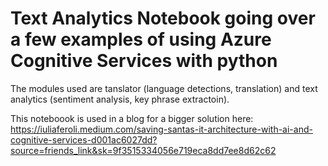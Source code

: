 # Text Analytics Notebook going over a few examples of using Azure Cognitive Services with python
The modules used are tanslator (language detections, translation) and text analytics (sentiment analysis, key phrase extractoin).

This noteboook is used in a blog for a bigger solution here: https://iuliaferoli.medium.com/saving-santas-it-architecture-with-ai-and-cognitive-services-d001ac6027dd?source=friends_link&sk=9f3515334056e719eca8dd7ee8d62c62
